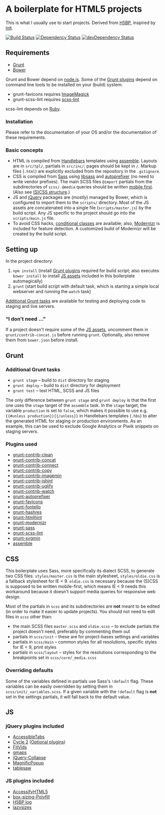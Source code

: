# A boilerplate for HTML5 projects

This is what I usually use to start projects. Derived from [H5BP](https://github.com/h5bp/html5-boilerplate), inspired by [init](https://github.com/drublic/init).

[![Build Status](https://travis-ci.org/yellowled/yl-bp.svg?branch=master)](https://travis-ci.org/yellowled/yl-bp)
[![Dependency Status](https://david-dm.org/yellowled/yl-bp.svg)](https://david-dm.org/yellowled/yl-bp)
[![devDependency Status](https://david-dm.org/yellowled/yl-bp/dev-status.svg)](https://david-dm.org/yellowled/yl-bp#info=devDependencies)

## Requirements

* [Grunt](http://gruntjs.com)
* [Bower](http://bower.io)

Grunt and Bower depend on [node.js](http://nodejs.org). Some of the [Grunt plugins](#grunt-plugins-used) depend on command line tools to be installed on your (build) system:

* grunt-favicons requires [ImageMagick](http://www.imagemagick.org)
* grunt-scss-lint requires [scss-lint](https://github.com/causes/scss-lint)

scss-lint depends on [Ruby](http://www.ruby-lang.org).

### Installation

Please refer to the documentation of your OS and/or the documentation of these requirements.

### Basic concepts

* HTML is compiled from [Handlebars](http://handlebarsjs.com) templates using [assemble](http://assemble.io). Layouts are in `src/tpl/`, partials in `src/inc/`; pages should be kept in `/`. Markup files (`.html`) are explicitly excluded from the repository in the `.gitignore`.
* CSS is compiled from [Sass](http://sass-lang.com) using [libsass](http://libsass.org) and [autoprefixer](https://github.com/nDmitry/grunt-autoprefixer) (no need to write vendor prefixes). The main SCSS files `@import` partials from the subdirectories of `scss/`. `@media` queries should be written [mobile first](http://bradfrostweb.com/blog/web/mobile-first-responsive-web-design/). (Also see [(S)CSS structure](#css).)
* JS and [jQuery](http://jquery.com) packages are (mostly) managed by Bower, which is configured to import them to the `scripts/` directory. Most of the JS assets are concatenated into a single file (`scripts/master.js`) by the build script. Any JS specific to the project should go into the `scripts/main.js` file.
* To avoid CSS hacks, [conditional classes](http://www.paulirish.com/2008/conditional-stylesheets-vs-css-hacks-answer-neither/) are available; also, [Modernizr](http://modernizr.com) is included for feature detection. A customized build of Modernizr will be created by the build script.

## Setting up

In the project directory:

1. `npm install` (install [Grunt plugins](#grunt-plugins-used) required for build script; also executes `bower install` to install [JS assets](#js-assets-included) included in this boilerplate automagically)
2. `grunt` (start build script with default task, which is starting a simple local webserver and running the `watch` task)

[Additional Grunt tasks](#additional-grunt-tasks) are available for testing and deploying code to staging and live servers.

### “I don't need …”

If a project doesn't require some of the [JS assets](#js), uncomment them in `grunt/contrib-concat.js` before running `grunt`. Optionally, also remove them from `bower.json` before install.

## Grunt

### Additional Grunt tasks

* `grunt stage` – build to `dist` directory for staging
* `grunt deploy` – build to `dist` directory for deployment
* `grunt test` – test HTML, SCSS and JS files

The only difference between `grunt stage` and `grunt deploy` is that the first one uses the `stage` target of the `assemble` task. In the `stage` target, the variable `production` is set to `false`, which makes it possible to use e.g. `{{#unless production}}{{/unless}}` in Handlebars templates (`.hbs`) to alter the generated HTML for staging or production environments. As an example, this can be used to exclude Google Analytics or Piwik snippets on staging servers.

### Plugins used

* [grunt-contrib-clean](https://npmjs.org/package/grunt-contrib-clean)
* [grunt-contrib-concat](https://npmjs.org/package/grunt-contrib-concat)
* [grunt-contrib-connect](https://npmjs.org/package/grunt-contrib-connect)
* [grunt-contrib-copy](https://npmjs.org/package/grunt-contrib-copy)
* [grunt-contrib-imagemin](https://npmjs.org/package/grunt-contrib-imagemin)
* [grunt-contrib-jshint](https://npmjs.org/package/grunt-contrib-jshint)
* [grunt-contrib-uglify](https://npmjs.org/package/grunt-contrib-uglify)
* [grunt-contrib-watch](https://npmjs.org/package/grunt-contrib-watch)
* [grunt-autoprefixer](https://npmjs.org/package/grunt-autoprefixer)
* [grunt-favicons](https://npmjs.org/package/grunt-favicons)
* [grunt-fontello](https://npmjs.org/package/grunt-fontello)
* [grunt-hashres](https://npmjs.org/package/grunt-hashres)
* [grunt-htmlhint](https://npmjs.org/package/grunt-htmlhint)
* [grunt-modernizr](https://npmjs.org/package/grunt-modernizr)
* [grunt-sass](https://npmjs.org/package/grunt-sass)
* [grunt-scss-lint](https://www.npmjs.org/package/grunt-scss-lint)
* [grunt-svgmin](https://www.npmjs.org/package/grunt-svgmin)
* [assemble](https://www.npmjs.org/package/assemble)

## CSS

This boilerplate uses Sass, more specifically its dialect SCSS, to generate two CSS files. `styles/master.css` is the main stylesheet, `styles/oldie.css` is a fallback stylesheet for IE < 9. `oldie.css` is necessary because the (S)CSS is supposed to be written mobile-first, which means IE < 9 needs this workaround because it doesn't support media queries for responsive web design.

Most of the partials in `scss` and its subdirectories are **not** meant to be edited (in order to make it easier to update projects). You should not need to edit files in `scss` other than:

* the main SCSS files `master.scss` and `oldie.scss` – to exclude partials the project doesn't need, preferably by commenting them out
* partials in `scss/init` – these are for project-bases settings and variables
* partials in `scss/main` – common styles for all resolutions, specific styles for IE < 9, print styles
* partials in `scss/layout` – styles for the resolutions corresponding to the breakpoints set in `scss/core/_media.scss`

### Overriding defaults

Some of the variables defined in partials use Sass's `!default` flag. These variables can be easily overridden by setting them in `scss/init/_variables.scss`. If a given variable with the `!default` flag is **not** set in the settings partials, it will fall back to the default value.

## JS

### jQuery plugins included

* [AccessibleTabs](https://github.com/ginader/Accessible-Tabs)
* [Cycle 2](https://github.com/malsup/cycle2) ([Optional plugins](http://jquery.malsup.com/cycle2/download/#plugins))
* [FitVids](https://github.com/davatron5000/FitVids.js)
* [gmaps](https://github.com/hpneo/gmaps)
* [jQuery-Collapse](https://github.com/danielstocks/jQuery-Collapse/)
* [MagnificPopup](https://github.com/dimsemenov/Magnific-Popup)
* [tablesaw](https://github.com/filamentgroup/tablesaw)

### JS plugins included

* [AccessifyHTML5](https://github.com/yatil/accessifyhtml5.js)
* [box-sizing-Polyfill](https://github.com/Schepp/box-sizing-polyfill)
* [H5BP log](https://github.com/h5bp/html5-boilerplate/blob/master/src/js/plugins.js)
* [lazysizes](https://github.com/aFarkas/lazysizes)
